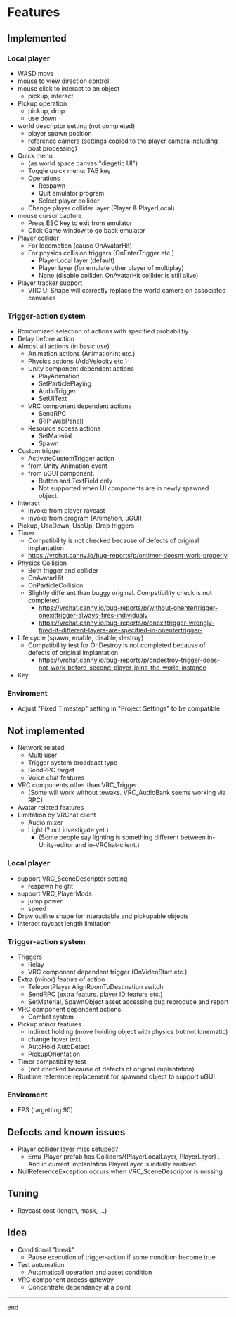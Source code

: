 # Features

## Implemented

### Local player

- WASD move
- mouse to view direction control
- mouse click to interact to an object
    - pickup, interact
- Pickup operation
    - pickup, drop
    - use down
- world descriptor setting (not completed)
    - player spawn position
	- reference camera (settings copied to the player camera including post processing)
- Quick menu
    - (as world space canvas "diegetic UI")
    - Toggle quick menu: TAB key
    - Operations
        - Respawn
        - Quit emulator program
        - Select player collider
	- Change player collider layer (Player & PlayerLocal)
- mouse cursor capture
    - Press ESC key to exit from emulator
    - Click Game window to go back emulator
- Player collider
    - For locomotion (cause OnAvatarHit)
    - For physics collision triggers (OnEnterTrigger etc.)
        - PlayerLocal layer (default)
        - Player layer (for emulate other player of multiplay)
        - None (disable collider. OnAvatarHit collider is still alive)
- Player tracker support
	- VRC UI Shape will correctly replace the world camera on associated canvases


### Trigger-action system

- Rondomized selection of actions with specified probabilitiy
- Delay before action
- Almost all actions (in basic use)
    - Animation actions (AnimationInt etc.)
    - Physics actions (AddVelocity etc.)
    - Unity component dependent actions
        - PlayAnimation
        - SetParticlePlaying
        - AudioTrigger
        - SetUIText
    - VRC component dependent actions
        - SendRPC
        - (RIP WebPanel)
    - Resource access actions
        - SetMaterial
        - Spawn
- Custom trigger
    - ActivateCustomTrigger action
    - from Unity Animation event
    - from uGUI component.
        - Button and TextField only
        - Not supported when UI components are in newly spawned object.
- Interact
    - invoke from player raycast
    - invoke from program (Animation, uGUI)
- Pickup, UseDown, UseUp, Drop triggers
- Timer
    - Compatibility is not checked because of defects of original implantation
    - https://vrchat.canny.io/bug-reports/p/ontimer-doesnt-work-properly
- Physics Collision
    - Both trigger and collider
    - OnAvatarHit
    - OnParticleCollision
    - Slightly different than buggy original. Compatibility check is not completed.
        - https://vrchat.canny.io/bug-reports/p/without-onentertrigger-onexittrigger-always-fires-individualy
        - https://vrchat.canny.io/bug-reports/p/onexittrigger-wrongly-fired-if-different-layers-are-specified-in-onentertrigger-
- Life cycle (spawn, enable, disable, destroy)
    - Compatibility test for OnDestroy is not completed because of defects of original implantation
        - https://vrchat.canny.io/bug-reports/p/ondestroy-trigger-does-not-work-before-second-player-joins-the-world-instance
- Key


### Enviroment
- Adjust "Fixed Timestep" setting in "Project Settings" to be compatible



## Not implemented

- Network related
    - Multi user
    - Trigger system broadcast type
    - SendRPC target
    - Voice chat features
- VRC components other than VRC_Trigger
    - (Some will work without tewaks. VRC_AudioBank seems working via RPC)
- Avatar related features
- Limitation by VRChat client
    - Audio mixer
    - Light (? not investigate yet.)
        - (Some people say lighting is something different between in-Unity-editor and in-VRChat-client.)


### Local player

- support VRC_SceneDescriptor setting
    - respawn height
- support VRC_PlayerMods
    - jump power
    - speed
- Draw outline shape for interactable and pickupable objects
- Interact raycast length limitation


### Trigger-action system

- Triggers
    - Relay
    - VRC component dependent trigger (OnVideoStart etc.)
- Extra (minor) featurs of action
    - TeleportPlayer AlignRoomToDestination switch
    - SendRPC (extra featurs. player ID feature etc.)
    - SetMaterial, SpawnObject asset accessing bug reproduce and report
- VRC component dependent actions
    - Combat system
- Pickup minor features
    - indirect holding (move holding object with physics but not kinematic)
    - change hover text
    - AutoHold AutoDetect
    - PickupOrientation
- Timer compatibility test
    - (not checked because of defects of original implantation)
- Runtime reference replacement for spawned object to support uGUI


### Enviroment
- FPS (targetting 90)


## Defects and known issues
- Player collider layer miss setuped?
    - Emu_Player prefab has Colliders/{PlayerLocalLayer, PlayerLayer} . And in current implantation PlayerLayer is initially enabled. 
- NullReferenceException occurs when VRC_SceneDescriptor is missing


## Tuning

- Raycast cost (length, mask, ...)


## Idea

- Conditional "break"
    - Pause execution of trigger-action if some condition become true
- Test automation
    - Automaticall operation and asset condition
- VRC component access gateway
    - Concentrate dependancy at a point

---
end

